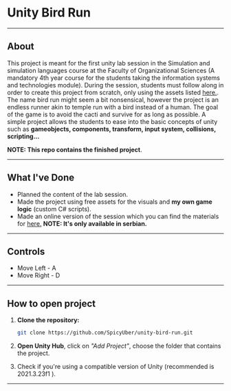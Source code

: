 # Unity Bird Run

---

## About

This project is meant for the first unity lab session in the Simulation and simulation languages course at the Faculty of Organizational Sciences (A mandatory 4th year course for the students taking the information systems and technologies module). During the session, students must follow along in order to create this project from scratch, only using the assets listed [here.](https://docs.google.com/document/d/1QlQ0I9C9wkpZunJx2ZW7yxkc5tXIaavxX8OYoWEGEXI/edit?usp=drive_link).
The name bird run might seem a bit nonsensical, however the project is an endless runner akin to temple run with a bird instead of a human.
The goal of the game is to avoid the cacti and survive for as long as possible.
A simple project allows the students to ease into the basic concepts of unity such as **gameobjects, components, transform, input system, collisions, scripting...**

**NOTE: This repo contains the finished project**.

---

## What I've Done

* Planned the content of the lab session.
* Made the project using free assets for the visuals and **my own game logic** (custom C# scripts).
* Made an online version of the session which you can find the materials for [here.](https://drive.google.com/drive/folders/1N91WfR5c02qbYvAO14ldX0Nnw1eMumWx?usp=drive_link) **NOTE: It's only available in serbian.**

---

## Controls
* Move Left - A 
* Move Right - D

---

## How to open project

1. **Clone the repository:**

   ```bash
   git clone https://github.com/SpicyUber/unity-bird-run.git
   ```

2. **Open Unity Hub**, click on *"Add Project"*, choose the folder that contains the project.

3. Check if you're using a compatible version of Unity (recommended is 2021.3.23f1 ).

---
 



